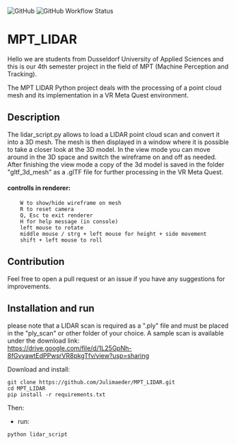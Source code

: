 ![GitHub](https://img.shields.io/github/license/till-teb/expenses-management-tool)
![GitHub Workflow Status](https://img.shields.io/github/actions/workflow/status/till-teb/expenses-management-tool/main.yml)

# MPT_LIDAR

Hello we are students from Dusseldorf University of Applied Sciences and this is our 4th semester project in the field of MPT (Machine Perception and Tracking).

The MPT LIDAR Python project deals with the processing of a point cloud mesh and its implementation in a VR Meta Quest environment.

## Description
The lidar_script.py allows to load a LIDAR point cloud scan and convert it into a 3D mesh. 
The mesh is then displayed in a window where it is possible to take a closer look at the 3D model. 
In the view mode you can move around in the 3D space and switch the wireframe on and off as needed. 
After finishing the view mode a copy of the 3d model is saved in the folder "gltf_3d_mesh" as a .glTF file for further processing in the VR Meta Quest.

#### controlls in renderer:
```
    W to show/hide wireframe on mesh
    R to reset camera
    Q, Esc to exit renderer
    H for help message (in console)
    left mouse to rotate
    middle mouse / strg + left mouse for height + side movement
    shift + left mouse to roll
```

## Contribution
Feel free to open a pull request or an issue if you have any suggestions for improvements.

## Installation and run
please note that a LIDAR scan is required as a ".ply" file and must be placed in the "ply_scan" or other folder of your choice.
A sample scan is available under the download link:  
https://drive.google.com/file/d/1L25GpNh-8fGvyawtEdPPwsrVR8pkgTfv/view?usp=sharing 

Download and install:   
```
git clone https://github.com/Julimaeder/MPT_LIDAR.git  
cd MPT_LIDAR  
pip install -r requirements.txt    
```

Then:   
- run:   
```
python lidar_script
```

